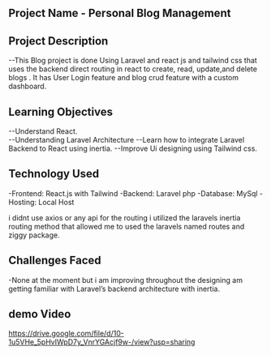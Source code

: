## Project Name - Personal Blog Management
## Project Description
--This Blog project is done Using Laravel and react js and tailwind css that uses the backend direct routing in react to create, read, update,and delete blogs . It has User Login feature and blog crud feature with a custom dashboard.


## Learning Objectives
--Understand React. <br>
--Understanding Laravel Architecture
--Learn how to integrate Laravel Backend to React using inertia.
--Improve Ui designing using Tailwind css.

## Technology Used
-Frontend: React.js with Tailwind
-Backend: Laravel php
-Database: MySql
-Hosting: Local Host

i didnt use axios or any api for the routing i utilized the laravels inertia routing method that allowed me to used the laravels named routes and ziggy package.

## Challenges Faced
-None at the moment but i am improving throughout the designing am getting familiar with Laravel’s backend architecture with inertia.

## demo Video
https://drive.google.com/file/d/10-1u5VHe_5pHvIWpD7y_VnrYGAcjf9w-/view?usp=sharing
